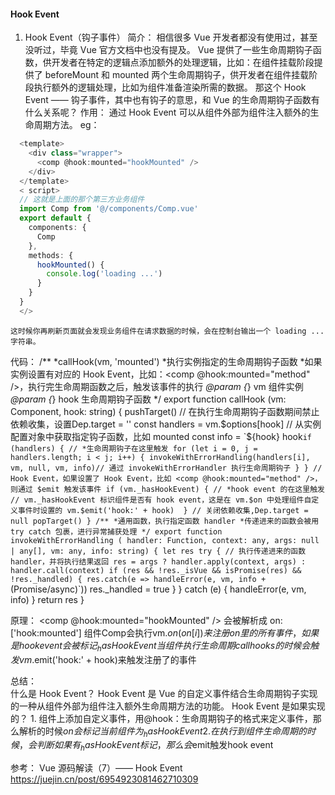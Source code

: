 #### Hook Event
1. Hook Event（钩子事件）
  简介：
    相信很多 Vue 开发者都没有使用过，甚至没听过，毕竟 Vue 官方文档中也没有提及。
    Vue 提供了一些生命周期钩子函数，供开发者在特定的逻辑点添加额外的处理逻辑，比如：在组件挂载阶段提供了 beforeMount 和 mounted 两个生命周期钩子，供开发者在组件挂载阶段执行额外的逻辑处理，比如为组件准备渲染所需的数据。
    那这个 Hook Event —— 钩子事件，其中也有钩子的意思，和 Vue 的生命周期钩子函数有什么关系呢？
  作用：
    通过 Hook Event 可以从组件外部为组件注入额外的生命周期方法。
  eg：
  ```ts
    <template>
      <div class="wrapper">
        <comp @hook:mounted="hookMounted" />
      </div>
    </template>
    < script>
    // 这就是上面的那个第三方业务组件
    import Comp from '@/components/Comp.vue'
    export default {
      components: {
        Comp
      },
      methods: {
        hookMounted() {
          console.log('loading ...')
        }
      }
    }
    </>
  ```
    这时候你再刷新页面就会发现业务组件在请求数据的时候，会在控制台输出一个 loading ... 字符串。

  代码：
    /**
    *callHook(vm, 'mounted')
    *执行实例指定的生命周期钩子函数
    *如果实例设置有对应的 Hook Event，比如：<comp @hook:mounted="method" />，执行完生命周期函数之后，触发该事件的执行
    *@param {*} vm 组件实例
    *@param {*} hook 生命周期钩子函数
    */
    export function callHook (vm: Component, hook: string) {
      pushTarget() // 在执行生命周期钩子函数期间禁止依赖收集，设置Dep.target = ''
      const handlers = vm.$options[hook] // 从实例配置对象中获取指定钩子函数，比如 mounted
      const info = `${hook} hook`
      if (handlers) { // *生命周期钩子在这里触发
        for (let i = 0, j = handlers.length; i < j; i++) {
          invokeWithErrorHandling(handlers[i], vm, null, vm, info)// 通过 invokeWithErrorHandler 执行生命周期钩子
        }
      }
      // Hook Event，如果设置了 Hook Event，比如 <comp @hook:mounted="method" />，则通过 $emit 触发该事件
      if (vm._hasHookEvent) { // *hook event 的在这里触发
        // vm._hasHookEvent 标识组件是否有 hook event，这是在 vm.$on 中处理组件自定义事件时设置的
        vm.$emit('hook:' + hook) 
      }
      // 关闭依赖收集,Dep.target = null
      popTarget()
    }
    /**
    *通用函数，执行指定函数 handler
    *传递进来的函数会被用 try catch 包裹，进行异常捕获处理
    */
    export function invokeWithErrorHandling ( handler: Function, context: any, args: null | any[], vm: any, info: string) {
      let res
      try {
        // 执行传递进来的函数 handler，并将执行结果返回
        res = args ? handler.apply(context, args) : handler.call(context)
        if (res && !res._isVue && isPromise(res) && !res._handled) {
          res.catch(e => handleError(e, vm, info + ` (Promise/async)`))
          res._handled = true
        }
      } catch (e) {
        handleError(e, vm, info)
      }
      return res
    }

  原理：
    <comp @hook:mounted="hookMounted" />
    会被解析成 on:['hook:mounted'] 组件Comp会执行vm.$on(on[i])来注册on里的所有事件，如果是hook event会被标记_hasHookEvent
    当组件执行生命周期callhooks的时候会触发vm.$emit('hook:' + hook)来触发注册了的事件
  
  总结：  
    什么是 Hook Event？
      Hook Event 是 Vue 的自定义事件结合生命周期钩子实现的一种从组件外部为组件注入额外生命周期方法的功能。
    Hook Event 是如果实现的？
      1. 组件上添加自定义事件，用@hook：生命周期钩子的格式来定义事件，那么解析的时候$on会标记当前组件为_hasHookEvent
      2. 在执行到组件生命周期的时候，会判断如果有_hasHookEvent标记，那么会$emit触发hook event

  参考：
    Vue 源码解读（7）—— Hook Event
    https://juejin.cn/post/6954923081462710309

